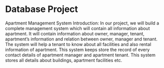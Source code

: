 # Database Project
Apartment Management System
Introduction:
In our project, we will build a complete management system which will contain all information about apartment. It will contain information about owner, manager, tenant, apartment’s information and relation between owner, manager and tenant. The system will help a tenant to know about all facilities and also rental information of apartment. This system keeps store the record of every contact details of apartment manager and apartment tenant. This system stores all details about buildings, apartment facilities etc.

